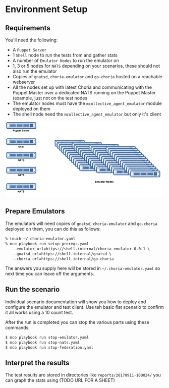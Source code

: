 # Environment Setup 

## Requirements

You'll need the following:

  * A `Puppet Server`
  * 1 `Shell` node to run the tests from and gather stats
  * A number of `Emulator Nodes` to run the emulator on
  * 1, 3 or 5 nodes for `NATS` depending on your scenarios, these should not also run the emulator
  * Copies of `gnatsd`, `choria-emulator` and `go-choria` hosted on a reachable webserver
  * All the nodes set up with latest Choria and communicating with the Puppet Master over a dedicated NATS running on the Puppet Master (example, just not on the test nodes
  * The emulator nodes must have the `mcollective_agent_emulator` module deployed on them
  * The shell node need the `mcollective_agent_emulator` but only it's client


![overview](overview.png)

## Prepare Emulators

The emulators will need copies of `gnatsd`, `choria-emulator` and `go-choria` deployed on them, you can do this as follows:

```
% touch ~/.choria-emulator.yaml
% mco playbook run setup-prereqs.yaml 
   --emulator_url=https://shell.internal/choria-emulator-0.0.1 \
   --gnatsd_url=https://shell.internal/gnatsd \
   --choria_url=https://shell.internal/go-choria

```

The answers you supply here will be stored in `~/.choria-emulator.yaml` so next time you can leave off the arguments.

## Run the scenario

Individual scenario documentation will show you how to deploy and configure the emulator and test client. Use teh basic flat scenario to confirm it all works using a 10 count test.

After the run is completed you can stop the various parts using these commands:

```
$ mco playbook run stop-emulator.yaml
$ mco playbook run stop-nats.yaml
$ mco playbook run stop-federation.yaml
```

## Interpret the results

The test results are stored in directories like `reports/20170911-100024/` you can graph the stats using (TODO URL FOR A SHEET)